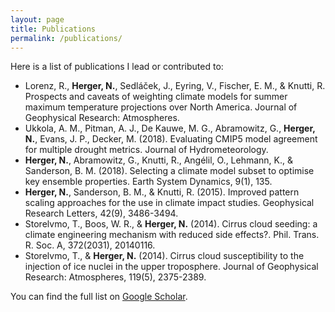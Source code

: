 ```yaml
---
layout: page
title: Publications
permalink: /publications/
---
```


Here is a list of publications I lead or contributed to:

* Lorenz, R., **Herger, N.**, Sedláček, J., Eyring, V., Fischer, E. M., & Knutti, R. Prospects and caveats of weighting climate models for summer maximum temperature projections over North America. Journal of Geophysical Research: Atmospheres.
* Ukkola, A. M., Pitman, A. J., De Kauwe, M. G., Abramowitz, G., **Herger, N.**, Evans, J. P., Decker, M. (2018). Evaluating CMIP5 model agreement for multiple drought metrics. Journal of Hydrometeorology.
* **Herger, N.**, Abramowitz, G., Knutti, R., Angélil, O., Lehmann, K., & Sanderson, B. M. (2018). Selecting a climate model subset to optimise key ensemble properties. Earth System Dynamics, 9(1), 135.
* **Herger, N.**, Sanderson, B. M., & Knutti, R. (2015). Improved pattern scaling approaches for the use in climate impact studies. Geophysical Research Letters, 42(9), 3486-3494.
* Storelvmo, T., Boos, W. R., & **Herger, N.** (2014). Cirrus cloud seeding: a climate engineering mechanism with reduced side effects?. Phil. Trans. R. Soc. A, 372(2031), 20140116.
* Storelvmo, T., & **Herger, N.** (2014). Cirrus cloud susceptibility to the injection of ice nuclei in the upper troposphere. Journal of Geophysical Research: Atmospheres, 119(5), 2375-2389.


You can find the full list on [Google Scholar](https://scholar.google.com.au/citations?user=pY9LckMAAAAJ&hl=en "Publications").